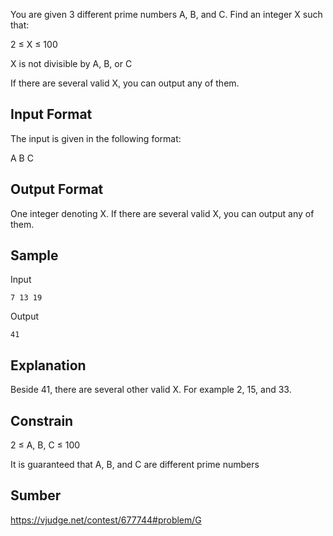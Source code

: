 You are given 3 different prime numbers A, B, and C. Find an integer X such that:

2 ≤ X ≤ 100

X is not divisible by A, B, or C

If there are several valid X, you can output any of them.

## Input Format
The input is given in the following format:

A B C

## Output Format
One integer denoting X. If there are several valid X, you can output any of them.

## Sample
Input
```
7 13 19
```
Output
```
41
```

## Explanation
Beside 41, there are several other valid X. For example 2, 15, and 33.

## Constrain
2 ≤ A, B, C ≤ 100

It is guaranteed that A, B, and C are different prime numbers

## Sumber
https://vjudge.net/contest/677744#problem/G
